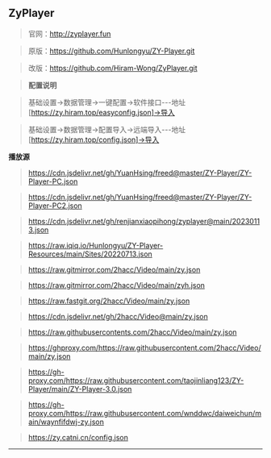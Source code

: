 ## **ZyPlayer**

>官网：http://zyplayer.fun

>原版：https://github.com/Hunlongyu/ZY-Player.git

>改版：https://github.com/Hiram-Wong/ZyPlayer.git



>**配置说明**

>基础设置->数据管理->一键配置->软件接口---地址[https://zy.hiram.top/easyconfig.json]->导入

>基础设置->数据管理->配置导入->远端导入---地址[https://zy.hiram.top/config.json]->导入

**播放源**

>https://cdn.jsdelivr.net/gh/YuanHsing/freed@master/ZY-Player/ZY-Player-PC.json

>https://cdn.jsdelivr.net/gh/YuanHsing/freed@master/ZY-Player/ZY-Player-PC2.json

>https://cdn.jsdelivr.net/gh/renjianxiaopihong/zyplayer@main/20230113.json

>https://raw.iqiq.io/Hunlongyu/ZY-Player-Resources/main/Sites/20220713.json

>https://raw.gitmirror.com/2hacc/Video/main/zy.json

>https://raw.gitmirror.com/2hacc/Video/main/zyh.json

>https://raw.fastgit.org/2hacc/Video/main/zy.json

>https://cdn.jsdelivr.net/gh/2hacc/Video@main/zy.json

>https://raw.githubusercontents.com/2hacc/Video/main/zy.json

>https://ghproxy.com/https://raw.githubusercontent.com/2hacc/Video/main/zy.json

>https://gh-proxy.com/https://raw.githubusercontent.com/taojinliang123/ZY-Player/main/ZY-Player-3.0.json

>https://gh-proxy.com/https://raw.githubusercontent.com/wnddwc/daiweichun/main/waynfifdwj-zy.json

>https://zy.catni.cn/config.json

---